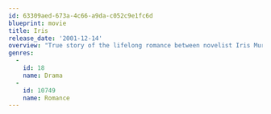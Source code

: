 ```yaml
---
id: 63309aed-673a-4c66-a9da-c052c9e1fc6d
blueprint: movie
title: Iris
release_date: '2001-12-14'
overview: "True story of the lifelong romance between novelist Iris Murdoch and her husband John Bayley, from their student days through her battle with Alzheimer's disease."
genres:
  -
    id: 18
    name: Drama
  -
    id: 10749
    name: Romance
---
```

